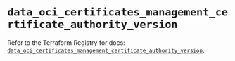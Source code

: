 # `data_oci_certificates_management_certificate_authority_version`

Refer to the Terraform Registry for docs: [`data_oci_certificates_management_certificate_authority_version`](https://registry.terraform.io/providers/hashicorp/oci/7.19.0/docs/data-sources/certificates_management_certificate_authority_version).
